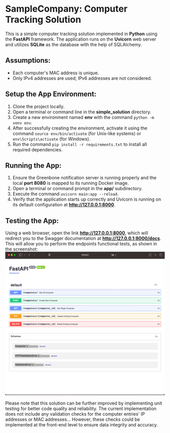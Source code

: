 # SampleCompany: Computer Tracking Solution

This is a simple computer tracking solution implemented in **Python** using the **FastAPI** framework. The application runs on the **Uvicorn** web server and utilizes **SQLite** as the database with the help of SQLAlchemy.

## Assumptions:
- Each computer's MAC address is unique.
- Only IPv4 addresses are used; IPv6 addresses are not considered.

## Setup the App Environment:
1. Clone the project locally.
2. Open a terminal or command line in the **simple_solution** directory.
3. Create a new environment named **env** with the command `python -m venv env`.
4. After successfully creating the environment, activate it using the command `source env/bin/activate` (for Unix-like systems) or `env\Scripts\activate` (for Windows).
5. Run the command `pip install -r requirements.txt` to install all required dependencies.

## Running the App:
1. Ensure the Greenbone notification server is running properly and the local **port 8080** is mapped to its running Docker image.
2. Open a terminal or command prompt in the **app/** subdirectory.
3. Execute the command `uvicorn main:app --reload`.
4. Verify that the application starts up correctly and Uvicorn is running on its default configuration at **http://127.0.0.1:8000**.

## Testing the App:
Using a web browser, open the link **http://127.0.0.1:8000**, which will redirect you to the Swagger documentation at **http://127.0.0.1:8000/docs**. This will allow you to perform the endpoints functional tests, as shown in the screenshot:
![Swagger Doc](Screenshot.png)

Please note that this solution can be further improved by implementing unit testing for better code quality and reliability.
The current implementation does not include any validation checks for the computer entries' IP addresses or MAC addresses... However, these checks could be implemented at the front-end level to ensure data integrity and accuracy.